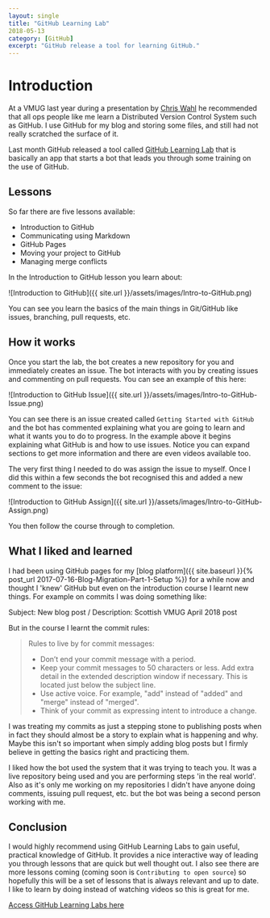 ```yaml
---
layout: single
title: "GitHub Learning Lab"
2018-05-13
category: [GitHub]
excerpt: "GitHub release a tool for learning GitHub."
---
```

# Introduction

At a VMUG last year during a presentation by [Chris Wahl](https://twitter.com/ChrisWahl) he recommended that all ops people like me learn a Distributed Version Control System such as GitHub. I use GitHub for my blog and storing some files, and still had not really scratched the surface of it.

Last month GitHub released a tool called [GitHub Learning Lab](https://blog.github.com/2018-04-19-introducing-github-learning-lab/) that is basically an app that starts a bot that leads you through some training on the use of GitHub.

## Lessons

So far there are five lessons available:

* Introduction to GitHub
* Communicating using Markdown
* GitHub Pages
* Moving your project to GitHub
* Managing merge conflicts

In the Introduction to GitHub lesson you learn about:

![Introduction to GitHub]({{ site.url }}/assets/images/Intro-to-GitHub.png)

You can see you learn the basics of the main things in Git/GitHub like issues, branching, pull requests, etc.

## How it works

Once you start the lab, the bot creates a new repository for you and immediately creates an issue. The bot interacts with you by creating issues and commenting on pull requests. You can see an example of this here:

![Introduction to GitHub Issue]({{ site.url }}/assets/images/Intro-to-GitHub-Issue.png)

You can see there is an issue created called `Getting Started with GitHub` and the bot has commented explaining what you are going to learn and what it wants you to do to progress. In the example above it begins explaining what GitHub is and how to use issues. Notice you can expand sections to get more information and there are even videos available too.

The very first thing I needed to do was assign the issue to myself. Once I did this within a few seconds the bot recognised this and added a new comment to the issue:

![Introduction to GitHub Assign]({{ site.url }}/assets/images/Intro-to-GitHub-Assign.png)

You then follow the course through to completion.

## What I liked and learned

I had been using GitHub pages for my [blog platform]({{ site.baseurl }}{% post_url 2017-07-16-Blog-Migration-Part-1-Setup %}) for a while now and thought I 'knew' GitHub but even on the introduction course I learnt new things. For example on commits I was doing something like:

Subject: New blog post / Description: Scottish VMUG April 2018 post

But in the course I learnt the commit rules:

> Rules to live by for commit messages:
> * Don’t end your commit message with a period.
> * Keep your commit messages to 50 characters or less. Add extra detail in the extended description window if necessary. This is located just below the subject line.
> * Use active voice. For example, "add" instead of "added" and "merge" instead of "merged".
> * Think of your commit as expressing intent to introduce a change.

I was treating my commits as just a stepping stone to publishing posts when in fact they should almost be a story to explain what is happening and why. Maybe this isn't so important when simply adding blog posts but I firmly believe in getting the basics right and practicing them.

I liked how the bot used the system that it was trying to teach you. It was a live repository being used and you are performing steps 'in the real world'. Also as it's only me working on my repositories I didn't have anyone doing comments, issuing pull request, etc. but the bot was being a second person working with me.

## Conclusion

I would highly recommend using GitHub Learning Labs to gain useful, practical knowledge of GitHub. It provides a nice interactive way of leading you through lessons that are quick but well thought out. I also see there are more lessons coming (coming soon is `Contributing to open source`) so hopefully this will be a set of lessons that is always relevant and up to date. I like to learn by doing instead of watching videos so this is great for me.

[Access GitHub Learning Labs here](https://lab.github.com/)